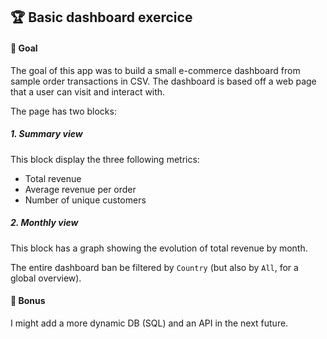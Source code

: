 ## 🏆 Basic dashboard exercice  

#### 🎯 Goal

The goal of this app was to build a small e-commerce dashboard from sample order transactions in CSV. 
The dashboard is based off a web page that a user can visit and interact with. 

The page has two blocks:

##### 1. Summary view
This block display the three following metrics:
- Total revenue
- Average revenue per order
- Number of unique customers

##### 2. Monthly view
This block has a graph showing the evolution of total revenue by month.


The entire dashboard ban be filtered by `Country` (but also by `All`, for a global overview).

#### 🎁 Bonus 

I might add a more dynamic DB (SQL) and an API in the next future.